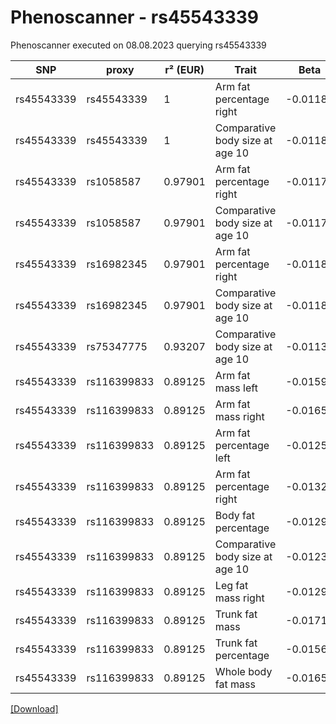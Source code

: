 # Phenoscanner - rs45543339

Phenoscanner executed on 08.08.2023 querying rs45543339

| SNP | proxy | r² (EUR) | Trait | Beta | se | p |
| --- | ----- | -------- | ----- | ---- | -- | - |
| rs45543339 | rs45543339 | 1 | Arm fat percentage right | -0.01183 | 0.002148 | 3.677e-08 |
| rs45543339 | rs45543339 | 1 | Comparative body size at age 10 | -0.01183 | 0.001934 | 9.615e-10 |
| rs45543339 | rs1058587 | 0.97901 | Arm fat percentage right | -0.01177 | 0.002131 | 3.301e-08 |
| rs45543339 | rs1058587 | 0.97901 | Comparative body size at age 10 | -0.01173 | 0.001918 | 9.534e-10 |
| rs45543339 | rs16982345 | 0.97901 | Arm fat percentage right | -0.01188 | 0.002132 | 2.49e-08 |
| rs45543339 | rs16982345 | 0.97901 | Comparative body size at age 10 | -0.01181 | 0.001919 | 7.67e-10 |
| rs45543339 | rs75347775 | 0.93207 | Comparative body size at age 10 | -0.0113 | 0.001933 | 5.082e-09 |
| rs45543339 | rs116399833 | 0.89125 | Arm fat mass left | -0.01592 | 0.002891 | 3.644e-08 |
| rs45543339 | rs116399833 | 0.89125 | Arm fat mass right | -0.01651 | 0.00289 | 1.104e-08 |
| rs45543339 | rs116399833 | 0.89125 | Arm fat percentage left | -0.01257 | 0.002233 | 1.801e-08 |
| rs45543339 | rs116399833 | 0.89125 | Arm fat percentage right | -0.01322 | 0.002243 | 3.774e-09 |
| rs45543339 | rs116399833 | 0.89125 | Body fat percentage | -0.0129 | 0.002261 | 1.152e-08 |
| rs45543339 | rs116399833 | 0.89125 | Comparative body size at age 10 | -0.01235 | 0.002019 | 9.672e-10 |
| rs45543339 | rs116399833 | 0.89125 | Leg fat mass right | -0.01294 | 0.002358 | 4.08e-08 |
| rs45543339 | rs116399833 | 0.89125 | Trunk fat mass | -0.01719 | 0.00297 | 7.086e-09 |
| rs45543339 | rs116399833 | 0.89125 | Trunk fat percentage | -0.01565 | 0.002711 | 7.759e-09 |
| rs45543339 | rs116399833 | 0.89125 | Whole body fat mass | -0.01652 | 0.002878 | 9.465e-09 |


[[Download]](rs45543339.gz)


